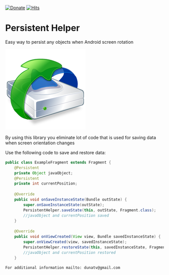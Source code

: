 [![Donate](https://img.shields.io/badge/Donate-PayPal-green.svg)](https://www.paypal.me/dunatv) [![Hits](https://hits.seeyoufarm.com/api/count/incr/badge.svg?url=https%3A%2F%2Fgithub.com%2FDuna%2FPersistentHelper&count_bg=%2379C83D&title_bg=%23555555&icon=&icon_color=%23E7E7E7&title=Hits&edge_flat=false)](https://hits.seeyoufarm.com)

# Persistent Helper
Easy way to persist any objects when Android screen rotation

![Logo](persistent.png)

By using this library you eliminate lot of code that is used for saving data when screen orientation changes

Use the following code to save and restore data:

```java
public class ExampleFragment extends Fragment {
    @Persistent
    private Object javaObject;
    @Persistent
    private int currentPosition;

    @Override
    public void onSaveInstanceState(Bundle outState) {
        super.onSaveInstanceState(outState);
        PersistentHelper.saveState(this, outState, Fragment.class);
        //javaObject and currentPosition saved
    }

    @Override
    public void onViewCreated(View view, Bundle savedInstanceState) {
        super.onViewCreated(view, savedInstanceState);
        PersistentHelper.restoreState(this, savedInstanceState, Fragment.class);
        //javaObject and currentPosition restored
    }
```
    
    For additional information mailto: dunatv@gmail.com
